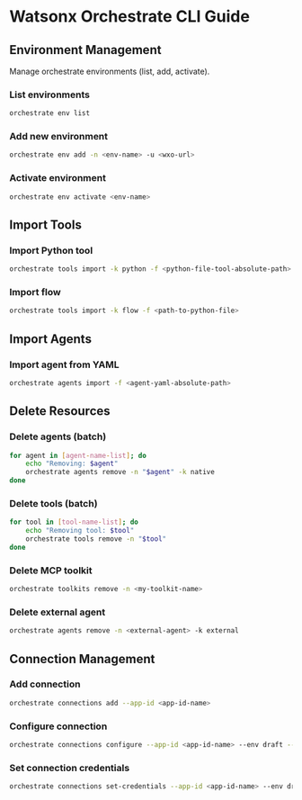 # Watsonx Orchestrate CLI Guide

## Environment Management

Manage orchestrate environments (list, add, activate).

### List environments
```bash
orchestrate env list
```

### Add new environment
```bash
orchestrate env add -n <env-name> -u <wxo-url>
```

### Activate environment
```bash
orchestrate env activate <env-name>
```

## Import Tools

### Import Python tool
```bash
orchestrate tools import -k python -f <python-file-tool-absolute-path> -r <requirements-text-absolute-path>
```

### Import flow
```bash
orchestrate tools import -k flow -f <path-to-python-file>
```

## Import Agents

### Import agent from YAML
```bash
orchestrate agents import -f <agent-yaml-absolute-path>
```

## Delete Resources

### Delete agents (batch)
```bash
for agent in [agent-name-list]; do
    echo "Removing: $agent"
    orchestrate agents remove -n "$agent" -k native
done
```

### Delete tools (batch)
```bash
for tool in [tool-name-list]; do
    echo "Removing tool: $tool"
    orchestrate tools remove -n "$tool"
done
```

### Delete MCP toolkit
```bash
orchestrate toolkits remove -n <my-toolkit-name>
```

### Delete external agent
```bash
orchestrate agents remove -n <external-agent> -k external
```

## Connection Management

### Add connection
```bash
orchestrate connections add --app-id <app-id-name>
```

### Configure connection
```bash
orchestrate connections configure --app-id <app-id-name> --env draft --kind api_key --type team
```

### Set connection credentials
```bash
orchestrate connections set-credentials --app-id <app-id-name> --env draft --api-key <api-key>
```